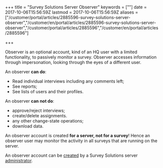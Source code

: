 ﻿+++
title = "Survey Solutions Server Observer"
keywords = [""]
date = 2017-10-06T15:56:59Z
lastmod = 2017-10-06T15:56:59Z
aliases = ["/customer/portal/articles/2885596-survey-solutions-server-observer","/customer/en/portal/articles/2885596-survey-solutions-server-observer","/customer/portal/articles/2885596","/customer/en/portal/articles/2885596"]

+++

Observer is an optional account, kind of an HQ user with a limited
functionality, to passively monitor a survey. Observer accesses
information through impersonation, looking through the eyes of a
different user.  
  
An observer **can do**:

-   Read individual interviews including any comments left;
-   See reports;
-   See lists of users and their profiles.

An observer **can not do**:

-   approve/reject interviews;
-   create/delete assignments.
-   any other change-state operations;
-   download data.

An observer account is created **for a server, not for a survey**! Hence
an observer user may monitor the activity in all surveys that are
running on the server.  
  
An observer account can be
[created](/headquarters/teams-and-roles-tab-creating-user-accounts-#observer)
by a Survey Solutions server
[administrator](/headquarters/survey-solutions-server-administrator).
